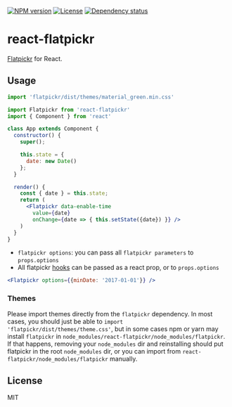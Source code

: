 
[![NPM version][npm-img]][npm-url]
[![License][license-img]][license-url]
[![Dependency status][david-img]][david-url]

# react-flatpickr

[Flatpickr](https://github.com/Bala-raj/custom-react-flatpickr) for React.

## Usage

```jsx
import 'flatpickr/dist/themes/material_green.min.css'

import Flatpickr from 'react-flatpickr'
import { Component } from 'react'

class App extends Component {
  constructor() {
    super();

    this.state = {
      date: new Date()
    };
  }

  render() {
    const { date } = this.state;
    return (
      <Flatpickr data-enable-time
        value={date}
        onChange={date => { this.setState({date}) }} />
    )
  }
}
```
* `flatpickr options`: you can pass all `flatpickr parameters` to `props.options`
* All flatpickr [hooks][hooks] can be passed as a react prop, or to `props.options`

```jsx
<Flatpickr options={{minDate: '2017-01-01'}} />
```

### Themes
Please import themes directly from the `flatpickr` dependency. In most cases, you should just be able to `import 'flatpickr/dist/themes/theme.css'`, but in some cases npm or yarn may install `flatpickr` in `node_modules/react-flatpickr/node_modules/flatpickr`. If that happens, removing your `node_modules` dir and reinstalling should put flatpickr in the root `node_modules` dir, or you can import from `react-flatpickr/node_modules/flatpickr` manually.

## License
MIT

[npm-img]: https://img.shields.io/npm/v/react-flatpickr.svg?style=flat-square
[npm-url]: https://npmjs.org/package/react-flatpickr
[travis-img]: https://img.shields.io/travis/coderhaoxin/react-flatpickr.svg?style=flat-square
[travis-url]: https://travis-ci.org/coderhaoxin/react-flatpickr
[codecov-img]: https://img.shields.io/codecov/c/github/coderhaoxin/react-flatpickr.svg?style=flat-square
[codecov-url]: https://codecov.io/github/coderhaoxin/react-flatpickr?branch=master
[license-img]: https://img.shields.io/badge/license-MIT-green.svg?style=flat-square
[license-url]: http://opensource.org/licenses/MIT
[david-img]: https://img.shields.io/david/coderhaoxin/react-flatpickr.svg?style=flat-square
[david-url]: https://david-dm.org/coderhaoxin/react-flatpickr
[hooks]: https://chmln.github.io/flatpickr/events/#hooks